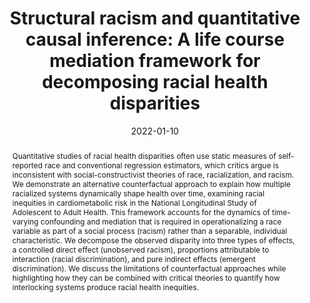 ---
abstract: Quantitative studies of racial health disparities often use static measures of self-reported race and conventional regression estimators, which critics argue is inconsistent with social-constructivist theories of race, racialization, and racism. We demonstrate an alternative counterfactual approach to explain how multiple racialized systems dynamically shape health over time, examining racial inequities in cardiometabolic risk in the National Longitudinal Study of Adolescent to Adult Health. This framework accounts for the dynamics of time-varying confounding and mediation that is required in operationalizing a race variable as part of a social process (racism) rather than a separable, individual characteristic. We decompose the observed disparity into three types of effects, a controlled direct effect (unobserved racism), proportions attributable to interaction (racial discrimination), and pure indirect effects (emergent discrimination). We discuss the limitations of counterfactual approaches while highlighting how they can be combined with critical theories to quantify how interlocking systems produce racial health inequities.
authors:
- admin
- Courtney Boen
- Michael Esposito
date: "2022-01-10"
doi: ""
featured: false
image:
  focal_point: ""
  preview_only: false
projects: []
publication: '*Journal of Health and Social Behavior*'
publication_short: ""
publication_types:
- "2"
publishDate: "2022-01-10"
summary: _Published in the **Journal of Health and Social Behavior**._ 
tags:
title: 'Structural racism and quantitative causal inference: A life course mediation framework for decomposing racial health disparities'
url_code: ""
url_dataset: ""
url_pdf: "media/Graetz_2022_JHSB.pdf"
url_poster: ""
url_project: ""
url_slides: ""
url_source: ""
url_video: ""
---